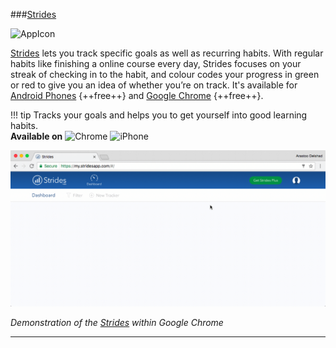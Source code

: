 ###[Strides](http://www.stridesapp.com/)

![AppIcon](/Images/StridesAppIcon.png)

[Strides](http://www.stridesapp.com/) lets you track specific goals as well as recurring habits. With regular habits like finishing a online course every day, Strides focuses on your streak of checking in to the habit, and colour codes your progress in green or red to give you an idea of whether you’re on track. It's available for [Android Phones](https://play.google.com/store/apps/details?id=com.evernote&hl=en) {++free++} and [Google Chrome]((http://www.stridesapp.com/)) {++free++}. 



!!! tip
	Tracks your goals and helps you to get yourself into good learning habits.  
	**Available on** ![Chrome](/Icons/Chrome.png) ![iPhone](/Icons/iPhone.png) 
	
![Screenshot](GIFs/Strides.gif)  

_Demonstration of the [Strides](http://www.stridesapp.com/) within Google Chrome_

****
